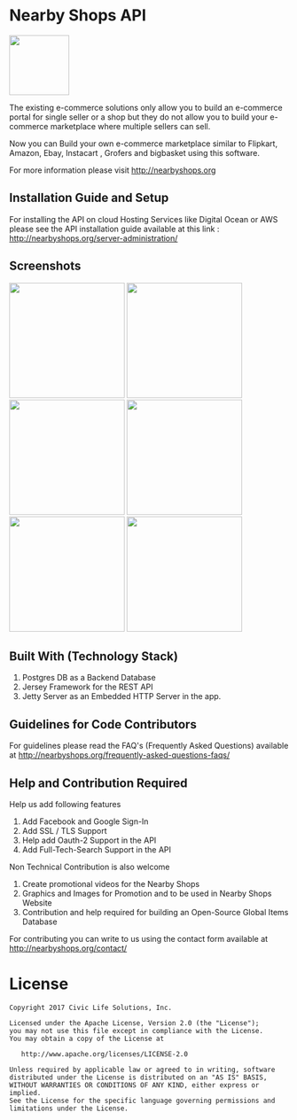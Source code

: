 

Nearby Shops API
==================


<img src="https://i1.wp.com/nearbyshops.org/wp-content/uploads/2017/02/backdrop_play_store.png" width="108">

The existing e-commerce solutions only allow you to build an e-commerce portal for single seller or a shop but they do not allow you to build your e-commerce marketplace where multiple sellers can sell.

Now you can Build your own e-commerce marketplace similar to Flipkart, Amazon, Ebay, Instacart , Grofers and bigbasket using this software.

For more information please visit http://nearbyshops.org


Installation Guide and Setup
------------------------------

For installing the API on cloud Hosting Services like Digital Ocean or AWS please see the API installation guide available at this link : http://nearbyshops.org/server-administration/


Screenshots
-----------


<img src="https://i2.wp.com/nearbyshops.org/wp-content/uploads/2017/02/Screenshot_20170210-214201.png" width="208">  <img src="https://github.com/SumeetMoray/Nearby-Shops-Global-items-Database-app/blob/master/screenshots/gidb-item-categories-browse.png" width="208">  <img src="https://github.com/SumeetMoray/Nearby-Shops-Global-items-Database-app/blob/master/screenshots/gidb-items-browse.png" width="208">  <img src="https://github.com/SumeetMoray/Nearby-Shops-Global-items-Database-app/blob/master/screenshots/gidb-items-by-category.png" width="208">  <img src="https://i2.wp.com/nearbyshops.org/wp-content/uploads/2017/02/Screenshot_20170210-214209.png" width="208">  <img src="https://i2.wp.com/nearbyshops.org/wp-content/uploads/2017/02/Screenshot_20170224-075254.png" width="208">




Built With (Technology Stack)
-------------------------------

1. Postgres DB as a Backend Database
2. Jersey Framework for the REST API
3. Jetty Server as an Embedded HTTP Server in the app. 



Guidelines for Code Contributors
--------------------------------

For guidelines please read the FAQ's (Frequently Asked Questions) available at 
http://nearbyshops.org/frequently-asked-questions-faqs/


Help and Contribution Required
------------------------------

Help us add following features

1. Add Facebook and Google Sign-In 
2. Add SSL / TLS Support 
3. Help add Oauth-2 Support in the API
4. Add Full-Tech-Search Support in the API

Non Technical Contribution is also welcome 

1. Create promotional videos for the Nearby Shops
2. Graphics and Images for Promotion and to be used in Nearby Shops Website
3. Contribution and help required for building an Open-Source Global Items Database

For contributing you can write to us using the contact form available at http://nearbyshops.org/contact/


License
=======

    Copyright 2017 Civic Life Solutions, Inc.

    Licensed under the Apache License, Version 2.0 (the "License");
    you may not use this file except in compliance with the License.
    You may obtain a copy of the License at

       http://www.apache.org/licenses/LICENSE-2.0

    Unless required by applicable law or agreed to in writing, software
    distributed under the License is distributed on an "AS IS" BASIS,
    WITHOUT WARRANTIES OR CONDITIONS OF ANY KIND, either express or implied.
    See the License for the specific language governing permissions and
    limitations under the License.


 [1]: http://nearbyshops.org
 [snap]: https://oss.sonatype.org/content/repositories/snapshots/
